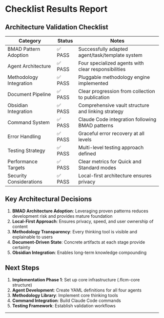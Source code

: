 # **Checklist Results Report**

## **Architecture Validation Checklist**

| Category | Status | Notes |
|----------|--------|-------|
| BMAD Pattern Adoption | ✅ PASS | Successfully adapted agent/task/template system |
| Agent Architecture | ✅ PASS | Four specialized agents with clear responsibilities |
| Methodology Integration | ✅ PASS | Pluggable methodology engine implemented |
| Document Pipeline | ✅ PASS | Clear progression from collection to publication |
| Obsidian Integration | ✅ PASS | Comprehensive vault structure and linking strategy |
| Command System | ✅ PASS | Claude Code integration following BMAD patterns |
| Error Handling | ✅ PASS | Graceful error recovery at all levels |
| Testing Strategy | ✅ PASS | Multi-level testing approach defined |
| Performance Targets | ✅ PASS | Clear metrics for Quick and Standard modes |
| Security Considerations | ✅ PASS | Local-first architecture ensures privacy |

## **Key Architectural Decisions**

1. **BMAD Architecture Adoption**: Leveraging proven patterns reduces development risk and provides mature foundation
2. **Local-First Approach**: Ensures privacy, speed, and user ownership of content
3. **Methodology Transparency**: Every thinking tool is visible and explainable to users
4. **Document-Driven State**: Concrete artifacts at each stage provide certainty
5. **Obsidian Integration**: Enables long-term knowledge compounding

## **Next Steps**

1. **Implementation Phase 1**: Set up core infrastructure (.flcm-core structure)
2. **Agent Development**: Create YAML definitions for all four agents
3. **Methodology Library**: Implement core thinking tools
4. **Command Integration**: Build Claude Code commands
5. **Testing Framework**: Establish validation workflows

---
